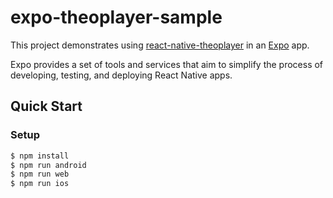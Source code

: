 # expo-theoplayer-sample

This project demonstrates using [react-native-theoplayer](https://github.com/THEOplayer/react-native-theoplayer)
in an [Expo](https://expo.dev/) app.

Expo provides a set of tools and services that aim to simplify the process of developing, testing, and deploying
React Native apps.

## Quick Start

### Setup

```bash
$ npm install
$ npm run android
$ npm run web
$ npm run ios
```
